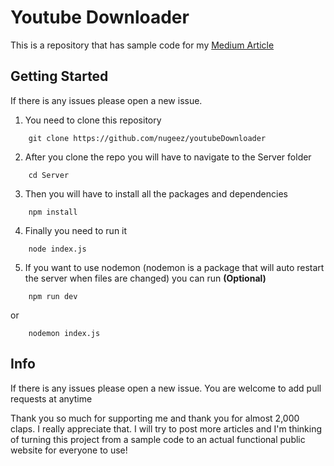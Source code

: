 # Youtube Downloader

This is a repository that has sample code for my [Medium Article](https://blog.usejournal.com/how-i-made-my-own-youtube-downloader-using-javascript-and-node-js-160b172f6e10)

## Getting Started

If there is any issues please open a new issue.

1. You need to clone this repository
```
	git clone https://github.com/nugeez/youtubeDownloader
```

2. After you clone the repo you will have to navigate to the Server folder
```
    cd Server
```

3. Then you will have to install all the packages and dependencies
```
    npm install 
```

4. Finally you need to run it
```
	node index.js
```

5. If you want to use nodemon (nodemon is a package that will auto restart the server when files are changed) you can run **(Optional)**

```
	npm run dev
```
or
```
	nodemon index.js
```

## Info

If there is any issues please open a new issue. You are welcome to add pull requests at anytime

Thank you so much for supporting me and thank you for almost 2,000 claps. I really appreciate that. I will try to post more articles and I'm thinking of turning this project from a sample code to an actual functional public website for everyone to use!
